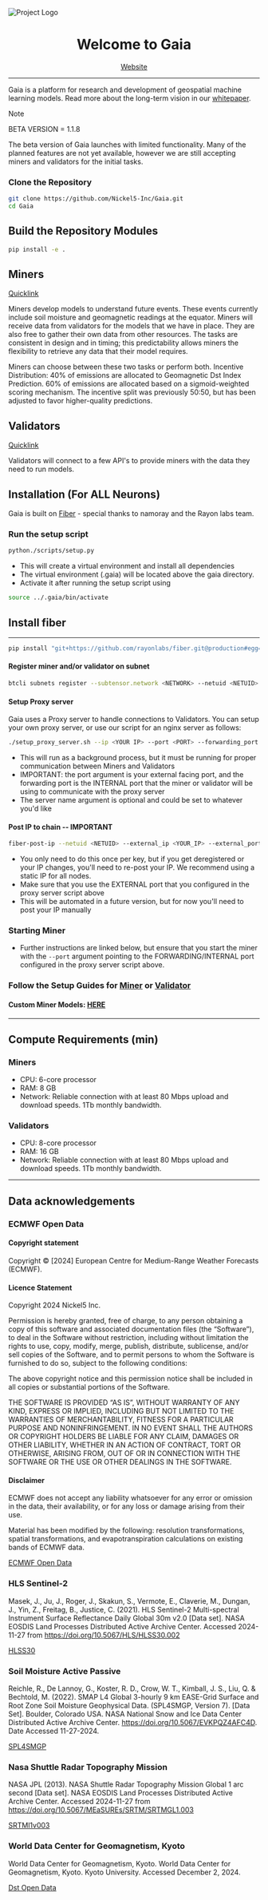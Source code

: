 ![Project Logo](docs/logo-full.png)

# <center>Welcome to Gaia</center>

<div style="text-align: center;"><a href="https://www.gaiaresearch.ai/">Website</a></div>

----

Gaia is a platform for research and development of geospatial machine learning models. 
Read more about the long-term vision in our [whitepaper](https://www.gaiaresearch.ai/whitepaper).

>[!NOTE]
> BETA VERSION = 1.1.8
>
> The beta version of Gaia launches with limited functionality. Many of the planned features are not yet available, however we are still accepting miners and validators for the initial tasks. 

### **Clone the Repository**
```bash
git clone https://github.com/Nickel5-Inc/Gaia.git
cd Gaia
```
## **Build the Repository Modules**
```bash
pip install -e .
```

## Miners
[Quicklink](docs/MINER.md)

Miners develop models to understand future events. These events currently include soil moisture and geomagnetic readings at the equator. Miners will receive data from validators for the models that we have in place. They are also free to gather their own data from other resources. The tasks are consistent in design and in timing; this predictability allows miners the flexibility to retrieve any data that their model requires. 

Miners can choose between these two tasks or perform both. 
Incentive Distribution:
40% of emissions are allocated to Geomagnetic Dst Index Prediction.
60% of emissions are allocated based on a sigmoid-weighted scoring mechanism.
The incentive split was previously 50:50, but has been adjusted to favor higher-quality predictions.


## Validators
[Quicklink](docs/VALIDATOR.md)

Validators will connect to a few API's to provide miners with the data they need to run models.

## Installation (For ALL Neurons)

Gaia is built on [Fiber](https://github.com/rayonlabs/fiber) - special thanks to namoray and the Rayon labs team.

### Run the setup script

```bash
python./scripts/setup.py
```
- This will create a virtual environment and install all dependencies
- The virtual environment (.gaia) will be located above the gaia directory.
- Activate it after running the setup script using 
```bash
source ../.gaia/bin/activate
```


## Install fiber

----
```bash
pip install "git+https://github.com/rayonlabs/fiber.git@production#egg=fiber[full]"
```


#### Register miner and/or validator on subnet
```bash
btcli subnets register --subtensor.network <NETWORK> --netuid <NETUID> --wallet.name <COLDKEY> --wallet.hotkey <HOTKEY>
```



#### Setup Proxy server
Gaia uses a Proxy server to handle connections to Validators. You can setup your own proxy server, or use our script for an nginx server as follows:

```bash
./setup_proxy_server.sh --ip <YOUR IP> --port <PORT> --forwarding_port <PORT_FOR_MINER_OR_VALIDATOR> --server_name <NAME>
```

- This will run as a background process, but it must be running for proper communication between Miners and Validators
- IMPORTANT: the port argument is your external facing port, and the forwarding port is the INTERNAL port that the miner or validator will be using to communicate with the proxy server
- The server name argument is optional and could be set to whatever you'd like

#### Post IP to chain -- IMPORTANT
```bash
fiber-post-ip --netuid <NETUID> --external_ip <YOUR_IP> --external_port <YOUR_PORT> --subtensor.network <NETWORK> --wallet.name <COLDKEY> --wallet.hotkey <HOTKEY> 
```
- You only need to do this once per key, but if you get deregistered or your IP changes, you'll need to re-post your IP. We recommend using a static IP for all nodes.
- Make sure that you use the EXTERNAL port that you configured in the proxy server script above
- This will be automated in a future version, but for now you'll need to post your IP manually


### Starting Miner
- Further instructions are linked below, but ensure that you start the miner with the `--port` argument pointing to the FORWARDING/INTERNAL port configured in the proxy server script above.


### Follow the Setup Guides for [Miner](docs/MINER.md) or [Validator](docs/VALIDATOR.md)
#### Custom Miner Models: [HERE](gaia/models/custom_models/CUSTOMMODELS.md)

---

## Compute Requirements (min)

### Miners
- CPU: 6-core processor
- RAM: 8 GB
- Network: Reliable connection with at least 80 Mbps upload and download speeds. 1Tb monthly bandwidth.
### Validators
- CPU: 8-core processor
- RAM: 16 GB
- Network: Reliable connection with at least 80 Mbps upload and download speeds. 1Tb monthly bandwidth.

--- 

## Data acknowledgements

### ECMWF Open Data
#### Copyright statement
Copyright © [2024] European Centre for Medium-Range Weather Forecasts (ECMWF).

#### Licence Statement
Copyright 2024 Nickel5 Inc.

Permission is hereby granted, free of charge, to any person obtaining a copy of this software and associated documentation files (the “Software”), to deal in the Software without restriction, including without limitation the rights to use, copy, modify, merge, publish, distribute, sublicense, and/or sell copies of the Software, and to permit persons to whom the Software is furnished to do so, subject to the following conditions:

The above copyright notice and this permission notice shall be included in all copies or substantial portions of the Software.

THE SOFTWARE IS PROVIDED “AS IS”, WITHOUT WARRANTY OF ANY KIND, EXPRESS OR IMPLIED, INCLUDING BUT NOT LIMITED TO THE WARRANTIES OF MERCHANTABILITY, FITNESS FOR A PARTICULAR PURPOSE AND NONINFRINGEMENT. IN NO EVENT SHALL THE AUTHORS OR COPYRIGHT HOLDERS BE LIABLE FOR ANY CLAIM, DAMAGES OR OTHER LIABILITY, WHETHER IN AN ACTION OF CONTRACT, TORT OR OTHERWISE, ARISING FROM, OUT OF OR IN CONNECTION WITH THE SOFTWARE OR THE USE OR OTHER DEALINGS IN THE SOFTWARE.

#### Disclaimer
ECMWF does not accept any liability whatsoever for any error or omission in the data, their availability, or for any loss or damage arising from their use.

Material has been modified by the following: resolution transformations, spatial transformations, and evapotranspiration calculations on existing bands of ECMWF data.

[ECMWF Open Data](https://www.ecmwf.int/en/forecasts/datasets/open-data)

### HLS Sentinel-2

Masek, J., Ju, J., Roger, J., Skakun, S., Vermote, E., Claverie, M., Dungan, J., Yin, Z., Freitag, B., Justice, C. (2021). HLS Sentinel-2 Multi-spectral Instrument Surface Reflectance Daily Global 30m v2.0 [Data set]. NASA EOSDIS Land Processes Distributed Active Archive Center. Accessed 2024-11-27 from https://doi.org/10.5067/HLS/HLSS30.002

[HLSS30](https://lpdaac.usgs.gov/products/hlss30v002/)

### Soil Moisture Active Passive

Reichle, R., De Lannoy, G., Koster, R. D., Crow, W. T., Kimball, J. S., Liu, Q. & Bechtold, M. (2022). SMAP L4 Global 3-hourly 9 km EASE-Grid Surface and Root Zone Soil Moisture Geophysical Data. (SPL4SMGP, Version 7). [Data Set]. Boulder, Colorado USA. NASA National Snow and Ice Data Center Distributed Active Archive Center. https://doi.org/10.5067/EVKPQZ4AFC4D. Date Accessed 11-27-2024.

[SPL4SMGP](https://nsidc.org/data/spl4smgp/versions/7)

### Nasa Shuttle Radar Topography Mission

NASA JPL (2013). NASA Shuttle Radar Topography Mission Global 1 arc second [Data set]. NASA EOSDIS Land Processes Distributed Active Archive Center. Accessed 2024-11-27 from https://doi.org/10.5067/MEaSUREs/SRTM/SRTMGL1.003

[SRTMl1v003](https://lpdaac.usgs.gov/products/srtmgl1v003/)

### World Data Center for Geomagnetism, Kyoto

World Data Center for Geomagnetism, Kyoto. World Data Center for Geomagnetism, Kyoto. Kyoto University. Accessed December 2, 2024.

[Dst Open Data](https://wdc.kugi.kyoto-u.ac.jp/dst_realtime/index.html)
